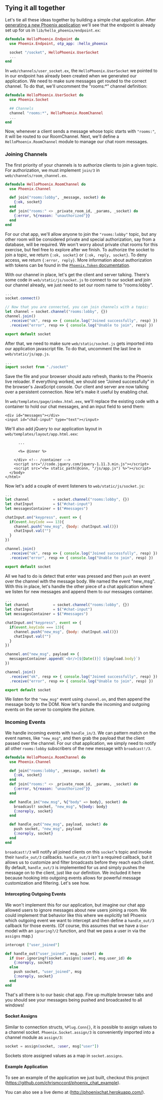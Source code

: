 ## Tying it all together
Let's tie all these ideas together by building a simple chat application. After [generating a new Phoenix application](http://www.phoenixframework.org/docs/up-and-running) we'll see that the endpoint is already set up for us in `lib/hello_phoenix/endpoint.ex`:

```elixir
defmodule HelloPhoenix.Endpoint do
  use Phoenix.Endpoint, otp_app: :hello_phoenix

  socket "/socket", HelloPhoenix.UserSocket
  ...
end
```

In `web/channels/user_socket.ex`, the `HelloPhoenix.UserSocket` we pointed to in our endpoint has already been created when we generated our application. We need to make sure messages get routed to the correct channel. To do that, we'll uncomment the "rooms:*" channel definition:

```elixir
defmodule HelloPhoenix.UserSocket do
  use Phoenix.Socket

  ## Channels
  channel "rooms:*", HelloPhoenix.RoomChannel
  ...
end
```

Now, whenever a client sends a message whose topic starts with `"rooms:"`, it will be routed to our RoomChannel. Next, we'll define a `HelloPhoenix.RoomChannel` module to manage our chat room messages.

### Joining Channels

The first priority of your channels is to authorize clients to join a given topic. For authorization, we must implement `join/3` in `web/channels/room_channel.ex`.

```elixir
defmodule HelloPhoenix.RoomChannel do
  use Phoenix.Channel

  def join("rooms:lobby", _message, socket) do
    {:ok, socket}
  end
  def join("rooms:" <> _private_room_id, _params, _socket) do
    {:error, %{reason: "unauthorized"}}
  end
end
```

For our chat app, we'll allow anyone to join the `"rooms:lobby"` topic, but any other room will be considered private and special authorization, say from a database, will be required. We won't worry about private chat rooms for this exercise, but feel free to explore after we finish. To authorize the socket to join a topic, we return `{:ok, socket}` or `{:ok, reply, socket}`. To deny access, we return `{:error, reply}`. More information about authorization with tokens can be found in the [`Phoenix.Token` documentation](http://hexdocs.pm/phoenix/Phoenix.Token.html).

With our channel in place, let's get the client and server talking. There's some code in `web/static/js/socket.js` to connect to our socket and join our channel already, we just need to set our room name to "rooms:lobby".

```javascript
...
socket.connect()

// Now that you are connected, you can join channels with a topic:
let channel = socket.channel("rooms:lobby", {})
channel.join()
  .receive("ok", resp => { console.log("Joined successfully", resp) })
  .receive("error", resp => { console.log("Unable to join", resp) })

export default socket
```

After that, we need to make sure `web/static/socket.js` gets imported into our application javascript file. To do that, uncomment the last line in `web/static/js/app.js`.

```javascript
...
import socket from "./socket"
```

Save the file and your browser should auto refresh, thanks to the Phoenix live reloader. If everything worked, we should see "Joined successfully" in the browser's JavaScript console. Our client and server are now talking over a persistent connection. Now let's make it useful by enabling chat.

In `web/templates/page/index.html.eex`, we'll replace the existing code with a container to hold our chat messages, and an input field to send them:

```html+eex
<div id="messages"></div>
<input id="chat-input" type="text"></input>
```

We'll also add jQuery to our application layout in `web/templates/layout/app.html.eex`:

```html+eex
      ...

      <%= @inner %>

    </div> <!-- /container -->
    <script src="//code.jquery.com/jquery-1.11.3.min.js"></script>
    <script src="<%= static_path(@conn, "/js/app.js") %>"></script>
  </body>
</html>
```

Now let's add a couple of event listeners to `web/static/js/socket.js`:

```javascript
...
let channel           = socket.channel("rooms:lobby", {})
let chatInput         = $("#chat-input")
let messagesContainer = $("#messages")

chatInput.on("keypress", event => {
  if(event.keyCode === 13){
    channel.push("new_msg", {body: chatInput.val()})
    chatInput.val("")
  }
})

channel.join()
  .receive("ok", resp => { console.log("Joined successfully", resp) })
  .receive("error", resp => { console.log("Unable to join", resp) })

export default socket
```

All we had to do is detect that enter was pressed and then `push` an event over the channel with the message body. We named the event "new_msg". With this in place, let's handle the other piece of a chat application where we listen for new messages and append them to our messages container.

```javascript
...
let channel           = socket.channel("rooms:lobby", {})
let chatInput         = $("#chat-input")
let messagesContainer = $("#messages")

chatInput.on("keypress", event => {
  if(event.keyCode === 13){
    channel.push("new_msg", {body: chatInput.val()})
    chatInput.val("")
  }
})

channel.on("new_msg", payload => {
  messagesContainer.append(`<br/>[${Date()}] ${payload.body}`)
})

channel.join()
  .receive("ok", resp => { console.log("Joined successfully", resp) })
  .receive("error", resp => { console.log("Unable to join", resp) })

export default socket
```

We listen for the `"new_msg"` event using `channel.on`, and then append the message body to the DOM. Now let's handle the incoming and outgoing events on the server to complete the picture.

### Incoming Events
We handle incoming events with `handle_in/3`. We can pattern match on the event names, like `"new_msg"`, and then grab the payload that the client passed over the channel. For our chat application, we simply need to notify all other `rooms:lobby` subscribers of the new message with `broadcast!/3`.

```elixir
defmodule HelloPhoenix.RoomChannel do
  use Phoenix.Channel

  def join("rooms:lobby", _message, socket) do
    {:ok, socket}
  end
  def join("rooms:" <> _private_room_id, _params, _socket) do
    {:error, %{reason: "unauthorized"}}
  end

  def handle_in("new_msg", %{"body" => body}, socket) do
    broadcast! socket, "new_msg", %{body: body}
    {:noreply, socket}
  end

  def handle_out("new_msg", payload, socket) do
    push socket, "new_msg", payload
    {:noreply, socket}
  end
end
```

`broadcast!/3` will notify all joined clients on this `socket`'s topic and invoke their `handle_out/3` callbacks. `handle_out/3` isn't a required callback, but it allows us to customize and filter broadcasts before they reach each client. By default, `handle_out/3` is implemented for us and simply pushes the message on to the client, just like our definition. We included it here because hooking into outgoing events allows for powerful message customization and filtering. Let's see how.

#### Intercepting Outgoing Events
We won't implement this for our application, but imagine our chat app allowed users to ignore messages about new users joining a room. We could implement that behavior like this where we explicitly tell Phoenix which outgoing event we want to intercept and then define a `handle_out/3` callback for those events. (Of course, this assumes that we have a `User` model with an `ignoring?/2` function, and that we pass a user in via the `assigns` map.)

```elixir
intercept ["user_joined"]

def handle_out("user_joined", msg, socket) do
  if User.ignoring?(socket.assigns[:user], msg.user_id) do
    {:noreply, socket}
  else
    push socket, "user_joined", msg
    {:noreply, socket}
  end
end
```

That's all there is to our basic chat app. Fire up multiple browser tabs and you should see your messages being pushed and broadcasted to all windows!

#### Socket Assigns

Similar to connection structs, `%Plug.Conn{}`, it is possible to assign values to a channel socket. `Phoenix.Socket.assign/3` is conveniently imported into a channel module as `assign/3`:

```elixir
socket = assign(socket, :user, msg["user"])
```

Sockets store assigned values as a map in `socket.assigns`.

#### Example Application
To see an example of the application we just built, checkout this project (https://github.com/chrismccord/phoenix_chat_example).

You can also see a live demo at (http://phoenixchat.herokuapp.com/).



